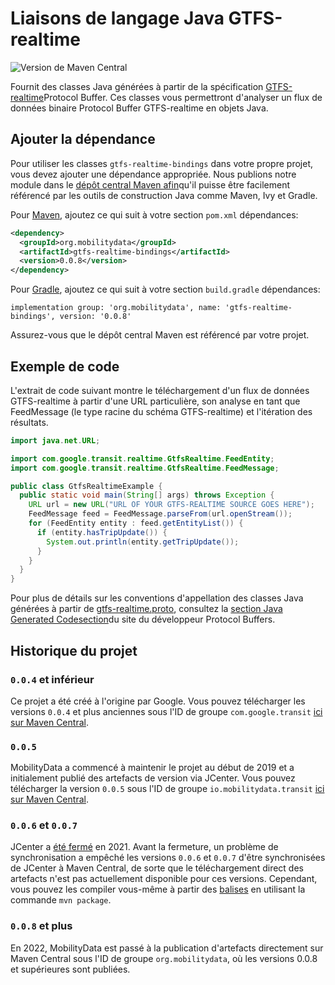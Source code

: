 # Liaisons de langage Java GTFS-realtime

![Version de Maven Central](https://img.shields.io/maven-central/v/org.mobilitydata/gtfs-realtime-bindings.svg)

Fournit des classes Java générées à partir de la spécification [GTFS-realtime](https://github.com/google/transit/tree/master/gtfs-realtime)Protocol Buffer. Ces classes vous permettront d'analyser un flux de données binaire Protocol Buffer GTFS-realtime en objets Java.

## Ajouter la dépendance

Pour utiliser les classes `gtfs-realtime-bindings` dans votre propre projet, vous devez ajouter une dépendance appropriée. Nous publions notre module dans le [dépôt central Maven afin](http://search.maven.org/)qu'il puisse être facilement référencé par les outils de construction Java comme Maven, Ivy et Gradle.

Pour [Maven](http://maven.apache.org/), ajoutez ce qui suit à votre section `pom.xml` dépendances:

```xml
<dependency>
  <groupId>org.mobilitydata</groupId>
  <artifactId>gtfs-realtime-bindings</artifactId>
  <version>0.0.8</version>
</dependency>
```

Pour [Gradle](https://www.gradle.org/), ajoutez ce qui suit à votre section `build.gradle` dépendances:

    implementation group: 'org.mobilitydata', name: 'gtfs-realtime-bindings', version: '0.0.8'

Assurez-vous que le dépôt central Maven est référencé par votre projet.

## Exemple de code

L'extrait de code suivant montre le téléchargement d'un flux de données GTFS-realtime à partir d'une URL particulière, son analyse en tant que FeedMessage (le type racine du schéma GTFS-realtime) et l'itération des résultats.

```java
import java.net.URL;

import com.google.transit.realtime.GtfsRealtime.FeedEntity;
import com.google.transit.realtime.GtfsRealtime.FeedMessage;

public class GtfsRealtimeExample {
  public static void main(String[] args) throws Exception {
    URL url = new URL("URL OF YOUR GTFS-REALTIME SOURCE GOES HERE");
    FeedMessage feed = FeedMessage.parseFrom(url.openStream());
    for (FeedEntity entity : feed.getEntityList()) {
      if (entity.hasTripUpdate()) {
        System.out.println(entity.getTripUpdate());
      }
    }
  }
}
```

Pour plus de détails sur les conventions d'appellation des classes Java générées à partir de [gtfs-realtime.proto](https://github.com/google/transit/blob/master/gtfs-realtime/proto/gtfs-realtime.proto), consultez la [section Java Generated Codesection](https://developers.google.com/protocol-buffers/docs/reference/java-generated)du site du développeur Protocol Buffers.

## Historique du projet

### `0.0.4` et inférieur

Ce projet a été créé à l'origine par Google. Vous pouvez télécharger les versions `0.0.4` et plus anciennes sous l'ID de groupe `com.google.transit` [ici sur Maven Central](https://search.maven.org/search?q=g:com.google.transit%20AND%20a:gtfs-realtime-bindings).

### `0.0.5`

MobilityData a commencé à maintenir le projet au début de 2019 et a initialement publié des artefacts de version via JCenter. Vous pouvez télécharger la version `0.0.5` sous l'ID de groupe `io.mobilitydata.transit` [ici sur Maven Central](https://search.maven.org/artifact/io.mobilitydata.transit/gtfs-realtime-bindings).

### `0.0.6` et `0.0.7`

JCenter a [été fermé](https://jfrog.com/blog/into-the-sunset-bintray-jcenter-gocenter-and-chartcenter/) en 2021. Avant la fermeture, un problème de synchronisation a empêché les versions `0.0.6` et `0.0.7` d'être synchronisées de JCenter à Maven Central, de sorte que le téléchargement direct des artefacts n'est pas actuellement disponible pour ces versions. Cependant, vous pouvez les compiler vous-même à partir des [balises](https://github.com/MobilityData/gtfs-realtime-bindings/tags) en utilisant la commande `mvn package`.

### `0.0.8` et plus

En 2022, MobilityData est passé à la publication d'artefacts directement sur Maven Central sous l'ID de groupe `org.mobilitydata`, où les versions 0.0.8 et supérieures sont publiées.
